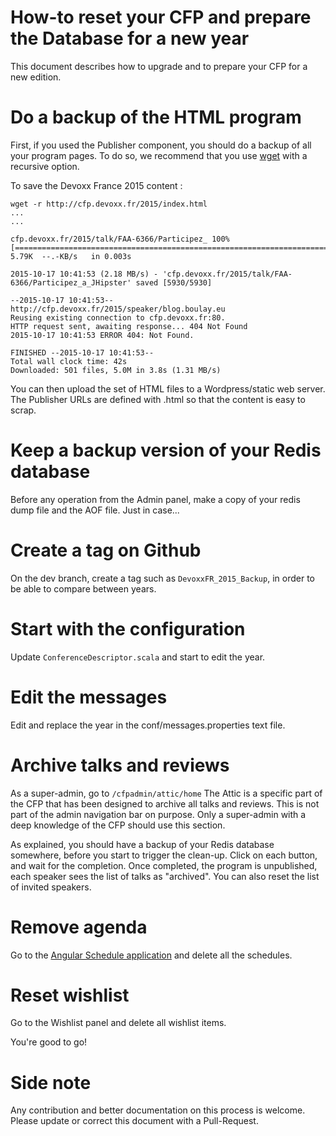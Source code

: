 # How-to reset your CFP and prepare the Database for a new year

This document describes how to upgrade and to prepare your CFP for a new edition. 

# Do a backup of the HTML program

First, if you used the Publisher component, you should do a backup of all your program pages. To do so, we recommend that you use [wget](http://linuxreviews.org/quicktips/wget/) with a recursive option. 
 
To save the Devoxx France 2015 content : 

    wget -r http://cfp.devoxx.fr/2015/index.html
    ...
    ...
    
    cfp.devoxx.fr/2015/talk/FAA-6366/Participez_ 100%[================================================================================================>]   5.79K  --.-KB/s   in 0.003s 
    
    2015-10-17 10:41:53 (2.18 MB/s) - 'cfp.devoxx.fr/2015/talk/FAA-6366/Participez_a_JHipster' saved [5930/5930]
    
    --2015-10-17 10:41:53--  http://cfp.devoxx.fr/2015/speaker/blog.boulay.eu
    Reusing existing connection to cfp.devoxx.fr:80.
    HTTP request sent, awaiting response... 404 Not Found
    2015-10-17 10:41:53 ERROR 404: Not Found.
    
    FINISHED --2015-10-17 10:41:53--
    Total wall clock time: 42s
    Downloaded: 501 files, 5.0M in 3.8s (1.31 MB/s)
    
You can then upload the set of HTML files to a Wordpress/static web server. The Publisher URLs are defined with .html so that the content is easy to scrap.
    
# Keep a backup version of your Redis database

Before any operation from the Admin panel, make a copy of your redis dump file and the AOF file. Just in case...

# Create a tag on Github

On the dev branch, create a tag such as `DevoxxFR_2015_Backup`, in order to be able to compare between years.

# Start with the configuration 

Update `ConferenceDescriptor.scala` and start to edit the year. 

# Edit the messages

Edit and replace the year in the conf/messages.properties text file.

# Archive talks and reviews

As a super-admin, go to `/cfpadmin/attic/home` 
The Attic is a specific part of the CFP that has been designed to archive all talks and reviews. This is not part of the admin navigation bar on purpose. Only a super-admin with a deep knowledge of the CFP should use this section.

As explained, you should have a backup of your Redis database somewhere, before you start to trigger the clean-up.
Click on each button, and wait for the completion.
Once completed, the program is unpublished, each speaker sees the list of talks as "archived".
You can also reset the list of invited speakers.

# Remove agenda

Go to the [Angular Schedule application](/assets/angular/index.html) and delete all the schedules.

# Reset wishlist

Go to the Wishlist panel and delete all wishlist items.

You're good to go!

# Side note 

Any contribution and better documentation on this process is welcome.
Please update or correct this document with a Pull-Request. 
    